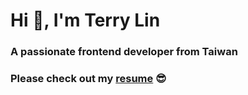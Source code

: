 # Hi 👋, I'm Terry Lin
### A passionate frontend developer from Taiwan
### Please check out my [resume](https://www.cakeresume.com/terry623) 😎

